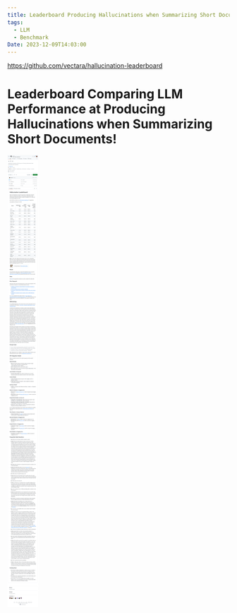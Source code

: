 ```yaml
---
title: Leaderboard Producing Hallucinations when Summarizing Short Documents
tags:
  - LLM
  - Benchmark
Date: 2023-12-09T14:03:00
---
```

https://github.com/vectara/hallucination-leaderboard

# Leaderboard Comparing LLM Performance at Producing Hallucinations when Summarizing Short Documents!

![](../_asset/2023-12-09-HallucinationsLeaderBoard_image_1.png)
